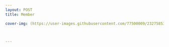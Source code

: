 ```yaml
---
layout: POST
title: Member

cover-img: (https://user-images.githubusercontent.com/77500009/232758539-4c254be4-ec7c-4485-90c6-e15e56a0b437.mp4)



---
```






